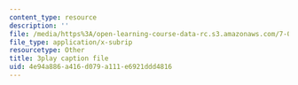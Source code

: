 ```yaml
---
content_type: resource
description: ''
file: /media/https%3A/open-learning-course-data-rc.s3.amazonaws.com/7-012-introduction-to-biology-fall-2004/4e94a886a416d079a111e6921ddd4816_VTWmccDMlDw.srt
file_type: application/x-subrip
resourcetype: Other
title: 3play caption file
uid: 4e94a886-a416-d079-a111-e6921ddd4816
---
```

